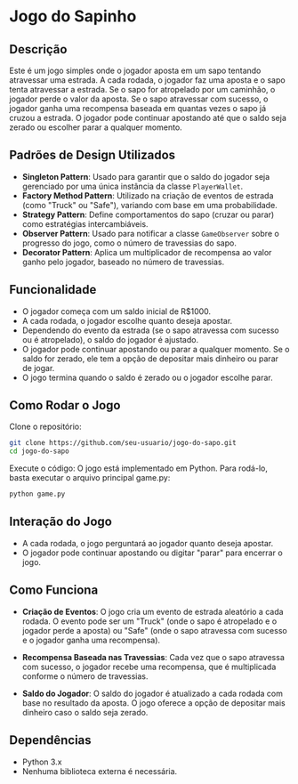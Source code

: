 # Jogo do Sapinho

## Descrição
Este é um jogo simples onde o jogador aposta em um sapo tentando atravessar uma estrada. A cada rodada, o jogador faz uma aposta e o sapo tenta atravessar a estrada. Se o sapo for atropelado por um caminhão, o jogador perde o valor da aposta. Se o sapo atravessar com sucesso, o jogador ganha uma recompensa baseada em quantas vezes o sapo já cruzou a estrada. O jogador pode continuar apostando até que o saldo seja zerado ou escolher parar a qualquer momento.

## Padrões de Design Utilizados
- **Singleton Pattern**: Usado para garantir que o saldo do jogador seja gerenciado por uma única instância da classe `PlayerWallet`.
- **Factory Method Pattern**: Utilizado na criação de eventos de estrada (como "Truck" ou "Safe"), variando com base em uma probabilidade.
- **Strategy Pattern**: Define comportamentos do sapo (cruzar ou parar) como estratégias intercambiáveis.
- **Observer Pattern**: Usado para notificar a classe `GameObserver` sobre o progresso do jogo, como o número de travessias do sapo.
- **Decorator Pattern**: Aplica um multiplicador de recompensa ao valor ganho pelo jogador, baseado no número de travessias.

## Funcionalidade
- O jogador começa com um saldo inicial de R$1000.
- A cada rodada, o jogador escolhe quanto deseja apostar.
- Dependendo do evento da estrada (se o sapo atravessa com sucesso ou é atropelado), o saldo do jogador é ajustado.
- O jogador pode continuar apostando ou parar a qualquer momento. Se o saldo for zerado, ele tem a opção de depositar mais dinheiro ou parar de jogar.
- O jogo termina quando o saldo é zerado ou o jogador escolhe parar.

## Como Rodar o Jogo
Clone o repositório:

```bash
git clone https://github.com/seu-usuario/jogo-do-sapo.git
cd jogo-do-sapo
```

Execute o código: O jogo está implementado em Python. Para rodá-lo, basta executar o arquivo principal game.py:
```bash 
python game.py
```

## Interação do Jogo
- A cada rodada, o jogo perguntará ao jogador quanto deseja apostar.
- O jogador pode continuar apostando ou digitar "parar" para encerrar o jogo.

## Como Funciona
- **Criação de Eventos**: O jogo cria um evento de estrada aleatório a cada rodada. O evento pode ser um "Truck" (onde o sapo é atropelado e o jogador perde a aposta) ou "Safe" (onde o sapo atravessa com sucesso e o jogador ganha uma recompensa).

- **Recompensa Baseada nas Travessias**: Cada vez que o sapo atravessa com sucesso, o jogador recebe uma recompensa, que é multiplicada conforme o número de travessias.

- **Saldo do Jogador**: O saldo do jogador é atualizado a cada rodada com base no resultado da aposta. O jogo oferece a opção de depositar mais dinheiro caso o saldo seja zerado.

## Dependências
- Python 3.x
- Nenhuma biblioteca externa é necessária.

